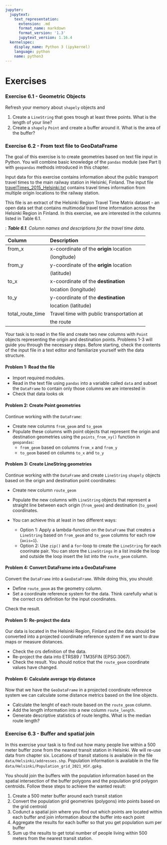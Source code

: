 ```yaml
---
jupyter:
  jupytext:
    text_representation:
      extension: .md
      format_name: markdown
      format_version: '1.3'
      jupytext_version: 1.16.4
  kernelspec:
    display_name: Python 3 (ipykernel)
    language: python
    name: python3
---
```


# Exercises

<!-- #region editable=true slideshow={"slide_type": ""} -->
### Exercise 6.1 - Geometric Objects

Refresh your memory about `shapely` objects and 

1. Create a `LineString` that goes trough at least three points. What is the length of your line?
2. Create a `shapely` `Point` and create a buffer around it. What is the area of the buffer?
<!-- #endregion -->

<!-- #region editable=true slideshow={"slide_type": ""} -->
### Exercise 6.2 - From text file to GeoDataFrame
<!-- #endregion -->

<!-- #region editable=true slideshow={"slide_type": ""} -->
The goal of this exercise is to create geometries based on text file input in Python. You will combine basic knowledge of the `pandas` module (see Part I) with `geopandas` methods introduced in this chapter. 

Input data for this exercise contains information about the public transport travel times to the main railway station in Helsinki, Finland. The input file [travelTimes_2015_Helsinki.txt](data/travelTimes_2015_Helsinki.txt) contains travel times information from multiple origin locations to the railway station. 

This file is an extract of the Helsinki Region Travel Time Matrix dataset - an open data set that contains multimodal travel time information across the Helsinki Region in Finland. In this exercise, we are interested in the columns listed in Table 6.1.

: _**Table 6.1**. Column names and descriptions for the travel time data._

| Column           | Description                                 |
|:-----------------|:--------------------------------------------|
| from_x           | x-coordinate of the **origin** location     |
|                  | (longitude)                                 |
| from_y           | y-coordinate of the **origin** location     |
|                  | (latitude)                                  |
| to_x             | x-coordinate of the **destination**         |
|                  | location (longitude)                        |
| to_y             | y-coordinate of the **destination**         |
|                  | location (latitude)                         |
| total_route_time | Travel time with public transportation at   |
|                  | the route                                   |

Your task is to read in the file and create two new columns with `Point` objects representing the origin and destination points. Problems 1-3 will guide you through the necessary steps. Before starting, check the contents of the input file in a text editor and familiarize yourself with the data structure.
<!-- #endregion -->

#### Problem 1: Read the file

- Import required modules.
- Read in the text file using `pandas` into a variable called `data` and subset the `DataFrame` to contain only those columns we are interested in
- Check that data looks ok



#### Problem 2: Create Point geometries

Continue working with the `DataFrame`:
- Create new columns `from_geom` and `to_geom`
- Populate these columns with point objects that represent the origin and destination geometries using the `points_from_xy()` function in `geopandas`:
    - `from_geom` based on columns `from_x` and `from_y`
    - `to_geom` based on columns `to_x` and `to_y`



#### Problem 3: Create LineString geometries

Continue working with the `DataFrame` and create `LineString` `shapely` objects based on the origin and destination point coordinates:

- Create new column `route_geom`
- Populate the new columns with `LineString` objects that represent a straight line between each origin (`from_geom`) and destination (`to_geom`) coordinates.

- You can achieve this at least in two different ways:
    - Option 1: Apply a lambda-function on the `DataFrame` that creates a `LineString` based on `from_geom` and `to_geom` columns for each row (`axis=1`).
    - Option 2: Use `zip()` and a `for`-loop to create the `LineString` for each coorinate pair. You can store the `LineStrings` in a list inside the loop and outside the loop insert the list into the `route_geom` column.



#### Problem 4: Convert DataFrame into a GeoDataFrame

Convert the `DataFrame` into a `GeoDataFrame`. While doing this, you should:
- Define `route_geom` as the geometry column.
- Set a coordinate reference system for the data. Think carefully what is the correct crs definition for the input coordinates.

Check the result. 


#### Problem 5: Re-project the data

Our data is located in the Helsinki Region, Finland and the data should be converted into a projected coordinate reference system if we want to draw maps or measure distances. 

- Check the crs definition of the data. 
- Re-project the data into ETRS89 / TM35FIN (EPSG:3067).
- Check the result. You should notice that the `route_geom` coordinate values have changed.


#### Problem 6: Calculate average trip distance

Now that we have the `GeoDataFrame` in a projected coordinate reference system we can calculate some distance metrics based on the line objects.

- Calculate the lenght of each route based on the `route_geom` column.
- Add the length information into a new column `route_length`.
- Generate descriptive statistics of route lengths. What is the median route length?


### Exercise 6.3 - Buffer and spatial join

In this exercise your task is to find out how many people live within a 500 meter buffer zone from the nearest transit station in Helsinki. We will re-use data from chapter six. Locations of transit stations is available in the file `data/Helsinki/addresses.shp`. Population information is available in the file `data/Helsinki/Population_grid_2021_HSY.gpkg`.

You should join the buffers with the population information based on the spatial intersection of the buffer polygons and the population grid polygon centroids. Follow these steps to achieve the wanted result:

1. Create a 500 meter buffer around each transit station
2. Convert the population grid geometries (polygons) into points based on the grid centroid
3. Codunct a spatial join where you find out which points are located within each buffer and join information about the buffer into each point
4. Aggregate the results for each buffer so that you get population sum per buffer
5. Sum up the results to get total number of people living within 500 meters from the nearest transit station.
